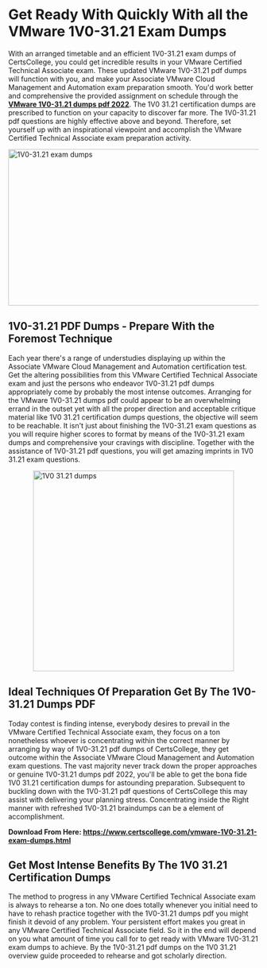 <h1><strong>Get Ready With Quickly With all the VMware 1V0-31.21 Exam Dumps&nbsp;</strong></h1>
<p><span style="font-weight: 400;">With an arranged timetable and an efficient  1V0-31.21 exam dumps of CertsCollege, you could get incredible results in your VMware Certified Technical Associate exam. These updated VMware 1V0-31.21 pdf dumps will function with you, and make your Associate VMware Cloud Management and Automation exam preparation smooth. You'd work better and comprehensive the provided assignment on schedule through the <strong><a href="https://www.certscollege.com/vmware-1V0-31.21-exam-dumps.html">VMware 1V0-31.21 dumps pdf 2022</a></strong>. The 1V0 31.21 certification dumps are prescribed to function on your capacity to discover far more. The  1V0-31.21 pdf questions are highly effective above and beyond. Therefore, set yourself up with an inspirational viewpoint and accomplish the VMware Certified Technical Associate exam preparation activity.&nbsp;</span></p>
<p><span style="font-weight: 400;"><img style="display: block; margin-left: auto; margin-right: auto;" src="https://i.ibb.co/CPDK3ps/Yellow-and-Blue-Initiative-Blog-Banner.png" alt="1V0-31.21 exam dumps" width="559" height="315" /></span></p>
<h2><strong>1V0-31.21 PDF Dumps - Prepare With the Foremost Technique</strong></h2>
<p><span style="font-weight: 400;">Each year there's a range of understudies displaying up within the Associate VMware Cloud Management and Automation certification test. Get the altering possibilities from this VMware Certified Technical Associate exam and just the persons who endeavor 1V0-31.21 pdf dumps appropriately come by probably the most intense outcomes. Arranging for the VMware 1V0-31.21 dumps pdf could appear to be an overwhelming errand in the outset yet with all the proper direction and acceptable critique material like 1V0 31.21 certification dumps questions, the objective will seem to be reachable. It isn't just about finishing the 1V0-31.21 exam questions as you will require higher scores to format by means of the 1V0-31.21 exam dumps and comprehensive your cravings with discipline. Together with the assistance of 1V0-31.21 pdf questions, you will get amazing imprints in 1V0 31.21 exam questions.</span></p>
<p><span style="font-weight: 400;"><a href="https://tinyurl.com/mryx6b9s"><img style="display: block; margin-left: auto; margin-right: auto;" src="https://i.ibb.co/9tMrhdY/Teacher-Appreciation-Invitation.png" alt="1V0 31.21 dumps " width="404" height="404" /></a></span></p>
<h2><strong>Ideal Techniques Of Preparation Get By The 1V0-31.21 Dumps PDF</strong></h2>
<p><span style="font-weight: 400;">Today contest is finding intense, everybody desires to prevail in the VMware Certified Technical Associate exam, they focus on a ton nonetheless whoever is concentrating within the correct manner by arranging by way of 1V0-31.21 pdf dumps of CertsCollege, they get outcome within the Associate VMware Cloud Management and Automation exam questions. The vast majority never track down the proper approaches or genuine 1V0-31.21 dumps pdf 2022, you'll be able to get the bona fide 1V0 31.21 certification dumps for astounding preparation. Subsequent to buckling down with the  1V0-31.21 pdf questions of CertsCollege this may assist with delivering your planning stress. Concentrating inside the Right manner with refreshed 1V0-31.21 braindumps can be a element of accomplishment.</span></p>
<p><span style="font-weight: 400;"><strong>Download From Here: <a href="https://www.certscollege.com/vmware-1V0-31.21-exam-dumps.html">https://www.certscollege.com/vmware-1V0-31.21-exam-dumps.html</a></strong></span></p>
<h2><strong>Get Most Intense Benefits By The 1V0 31.21 Certification Dumps</strong></h2>
<p><span style="font-weight: 400;">The method to progress in any VMware Certified Technical Associate exam is always to rehearse a ton. No one does totally whenever you initial need to have to rehash practice together with the 1V0-31.21 dumps pdf you might finish it devoid of any problem. Your persistent effort makes you great in any VMware Certified Technical Associate field. So it in the end will depend on you what amount of time you call for to get ready with VMware 1V0-31.21 exam dumps to achieve. By the 1V0-31.21 pdf dumps on the 1V0 31.21 overview guide proceeded to rehearse and got scholarly direction.</span></p>
